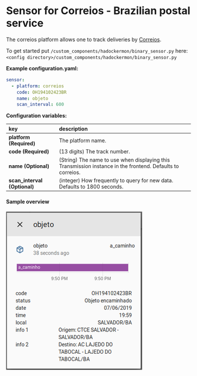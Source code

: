 # Sensor for Correios - Brazilian postal service 
The correios platform allows one to track deliveries by [Correios](www.correios.com.br).

To get started put `/custom_components/hadockermon/binary_sensor.py` here:
`<config directory>/custom_components/hadockermon/binary_sensor.py`

**Example configuration.yaml:**
```yaml
sensor:
  - platform: correios
    code: OH194102423BR
    name: objeto
    scan_interval: 600
```

**Configuration variables:**
  
key | description
:--- | :---
**platform (Required)** | The platform name.
**code (Required)** | (13 digits) The track number.
**name (Optional)** | (String) The name to use when displaying this Transmission instance in the frontend. Defaults to correios.
**scan_interval (Optional)** | (integer) How frequently to query for new data. Defaults to 1800 seconds.

#### Sample overview
![Sample overview](images/correios.png)

